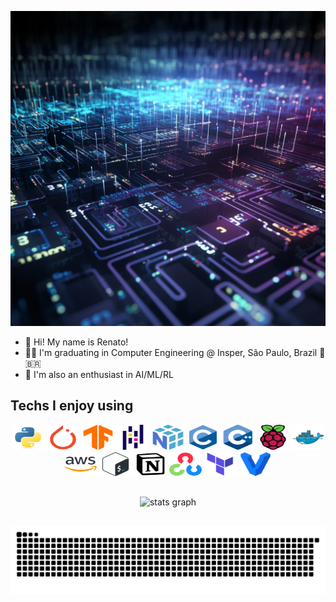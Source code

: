 ![Banner](img/banner.png)

- 👋 Hi! My name is Renato!
- 👨‍🎓 I'm graduating in Computer Engineering @ Insper, São Paulo, Brazil 🦊 🇧🇷
- 🤖 I'm also an enthusiast in AI/ML/RL

##

## Techs I enjoy using

<!---
Icons source: https://github.com/devicons/devicon/tree/master/icons
--->

<div align="center">
    <img src="https://raw.githubusercontent.com/devicons/devicon/master/icons/python/python-original.svg" height="40" width="52" alt="python logo"  />
    <img src="https://raw.githubusercontent.com/devicons/devicon/master/icons/pytorch/pytorch-original.svg" height="40" width="52" alt="pytorch logo"/>
    <img src="https://raw.githubusercontent.com/devicons/devicon/master/icons/tensorflow/tensorflow-original.svg" height="40" width="52" alt="tensorflow logo"  />
    <img src="https://raw.githubusercontent.com/devicons/devicon/master/icons/pandas/pandas-original.svg" height="40" width="52" alt="pandas logo"  />
    <img src="https://raw.githubusercontent.com/devicons/devicon/master/icons/numpy/numpy-original.svg" height="40" width="52" alt="numpy logo"  />
    <img src="https://raw.githubusercontent.com/devicons/devicon/master/icons/c/c-original.svg" height="40" width="52" alt="c logo"  />
    <img src="https://raw.githubusercontent.com/devicons/devicon/master/icons/cplusplus/cplusplus-original.svg" height="40" width="52" alt="cplusplus logo"  />
    <img src="https://raw.githubusercontent.com/devicons/devicon/master/icons/raspberrypi/raspberrypi-original.svg" height="40" width="52" alt="raspberrypi logo"  />
    <img src="https://raw.githubusercontent.com/devicons/devicon/master/icons/docker/docker-original.svg" height="40" width="52" alt="docker logo"  />
    <img src="https://raw.githubusercontent.com/devicons/devicon/master/icons/amazonwebservices/amazonwebservices-original-wordmark.svg" height="40" width="52" alt="aws logo"  />
    <img src="https://raw.githubusercontent.com/devicons/devicon/master/icons/bash/bash-original.svg" height="40" width="52" alt="bash logo"  />
    <img src="https://raw.githubusercontent.com/devicons/devicon/master/icons/notion/notion-original.svg" height="40" width="52" alt="notion logo"  />
    <img src="https://raw.githubusercontent.com/devicons/devicon/master/icons/opencv/opencv-original.svg" height="40" width="52" alt="opencv logo"  />
    <img src="https://raw.githubusercontent.com/devicons/devicon/master/icons/terraform/terraform-original.svg" height="40" width="52" alt="terraform logo"  />
    <img src="https://raw.githubusercontent.com/devicons/devicon/master/icons/vagrant/vagrant-original.svg" height="40" width="52" alt="vagrant logo"  />
</div>

##

<div align="center">
    <img src="https://github-readme-stats.vercel.app/api?username=renatex333&show_icons=true&theme=tokyonight" width=500  alt="stats graph"/>
</div>
    
##

![Snake animation](https://github.com/renatex333/renatex333/blob/output/github-contribution-grid-snake.svg)
